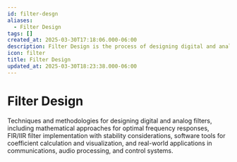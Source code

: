 ```yaml
---
id: filter-desgn
aliases:
  - Filter Design
tags: []
created_at: 2025-03-30T17:18:06.000-06:00
description: Filter Design is the process of designing digital and analog filters, including mathematical approaches for optimal frequency responses, FIR/IIR filter implementation with stability considerations, software tools for coefficient calculation and visualization, and real-world applications in communications, audio processing, and control systems.
icon: filter
title: Filter Design
updated_at: 2025-03-30T18:23:38.000-06:00
---
```


# Filter Design

Techniques and methodologies for designing digital and analog filters, including mathematical approaches for optimal frequency responses, FIR/IIR filter implementation with stability considerations, software tools for coefficient calculation and visualization, and real-world applications in communications, audio processing, and control systems.
